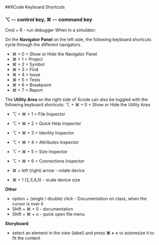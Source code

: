 ##XCode Keyboard Shortcuts

### ⌥ -- control key, ⌘ -- command key

Cmd + R - run debugger
When in a simulator:

On the **Navigator Panel** on the left side, the following keyboard shortcuts cycle through the different navigators.

* ⌘ + 0 = Show or Hide the Navigator Panel
* ⌘ + 1 = Project
* ⌘ + 2 = Symbol
* ⌘ + 3 = Find
* ⌘ + 4 = Issue
* ⌘ + 5 = Tests
* ⌘ + 6 = Breakpoint
* ⌘ + 7 = Report

The **Utility Area** on the right side of Xcode can also be toggled with the following keyboard shortcuts: ⌥ + ⌘ + 0 = Show or Hide the Utility Area

* ⌥ + ⌘ + 1 = File Inspector
* ⌥ + ⌘ + 2 = Quick Help Inspector
* ⌥ + ⌘ + 3 = Identity Inspector
* ⌥ + ⌘ + 4 = Attributes Inspector
* ⌥ + ⌘ + 5 = Size Inspector
* ⌥ + ⌘ + 6 = Connections Inspector


* ⌘ + left (right) arrow - rotate device
* ⌘ + 1 (2,3,4,5) - scale device size

**Other**

* option + (single / double) click - Documentation on class, when the cursor is over it
* Shift + ⌘ + 0 - documentation
* Shift + ⌘ + o - quick open file menu

**Storyboard**

* select an element in the view (label) and press **⌘ + =** to autoresize it to fit the content

